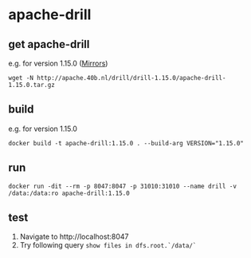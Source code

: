 # apache-drill

## get apache-drill 
e.g. for version 1.15.0 ([Mirrors](https://drill.apache.org/download/))
```
wget -N http://apache.40b.nl/drill/drill-1.15.0/apache-drill-1.15.0.tar.gz
```

## build 
e.g. for version 1.15.0
```
docker build -t apache-drill:1.15.0 . --build-arg VERSION="1.15.0"
```

## run
```
docker run -dit --rm -p 8047:8047 -p 31010:31010 --name drill -v /data:/data:ro apache-drill:1.15.0
```

## test
1. Navigate to http://localhost:8047
2. Try following query ```show files in dfs.root.`/data/` ```
